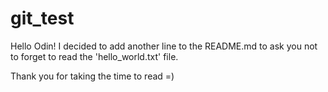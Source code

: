 # git_test
Hello Odin!
I decided to add another line to the README.md to ask you not to forget to read the 'hello_world.txt' file.

Thank you for taking the time to read =)
